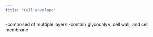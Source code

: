 ```yaml
---
title: "Cell envelope"
---
```

-composed of multiple layers
-contain glycocalyx, cell wall, and cell membrane


